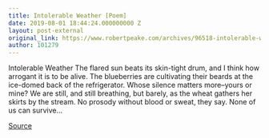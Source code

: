 ```yaml
---
title: Intolerable Weather [Poem]
date: 2019-08-01 18:44:24.000000000 Z
layout: post-external
original_link: https://www.robertpeake.com/archives/96518-intolerable-weather.html
author: 101279
---
```


Intolerable Weather The flared sun beats its skin-tight drum, and I think how arrogant it is to be alive. The blueberries are cultivating their beards at the ice-domed back of the refrigerator. Whose silence matters more–yours or mine? We are still, and still breathing, but barely, as the wheat gathers her skirts by the stream. No prosody without blood or sweat, they say. None of us can survive...

[Source](https://www.robertpeake.com/archives/96518-intolerable-weather.html)

